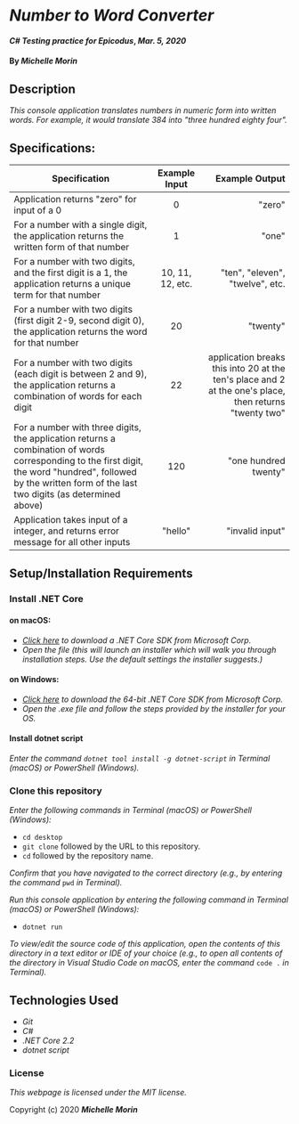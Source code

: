 # _Number to Word Converter_

#### _C# Testing practice for Epicodus_, _Mar. 5, 2020_

#### By _**Michelle Morin**_

## Description

_This console application translates numbers in numeric form into written words. For example, it would translate 384 into "three hundred eighty four"._

## Specifications:

| Specification | Example Input | Example Output |
| ------------- |:-------------:| -------------------:|
| Application returns "zero" for input of a 0 | 0 | "zero" |
| For a number with a single digit, the application returns the written form of that number | 1 | "one" |
| For a number with two digits, and the first digit is a 1, the application returns a unique term for that number | 10, 11, 12, etc. | "ten", "eleven", "twelve", etc. |
| For a number with two digits (first digit 2-9, second digit 0), the application returns the word for that number | 20 | "twenty" |
| For a number with two digits (each digit is between 2 and 9), the application returns a combination of words for each digit | 22 | application breaks this into 20 at the ten's place and 2 at the one's place, then returns "twenty two" |
| For a number with three digits, the application returns a combination of words corresponding to the first digit, the word "hundred", followed by the written form of the last two digits (as determined above) | 120 | "one hundred twenty" |
| Application takes input of a integer, and returns error message for all other inputs | "hello" | "invalid input" |


## Setup/Installation Requirements

### Install .NET Core

#### on macOS:
* _[Click here](https://dotnet.microsoft.com/download/thank-you/dotnet-sdk-2.2.106-macos-x64-installer) to download a .NET Core SDK from Microsoft Corp._
* _Open the file (this will launch an installer which will walk you through installation steps. Use the default settings the installer suggests.)_

#### on Windows:
* _[Click here](https://dotnet.microsoft.com/download/thank-you/dotnet-sdk-2.2.203-windows-x64-installer) to download the 64-bit .NET Core SDK from Microsoft Corp._
* _Open the .exe file and follow the steps provided by the installer for your OS._

#### Install dotnet script
_Enter the command ``dotnet tool install -g dotnet-script`` in Terminal (macOS) or PowerShell (Windows)._

### Clone this repository

_Enter the following commands in Terminal (macOS) or PowerShell (Windows):_
* ``cd desktop``
* ``git clone`` followed by the URL to this repository.
* ``cd`` followed by the repository name.

_Confirm that you have navigated to the correct directory (e.g., by entering the command_ ``pwd`` _in Terminal)._

_Run this console application by entering the following command in Terminal (macOS) or PowerShell (Windows):_
* ``dotnet run``

_To view/edit the source code of this application, open the contents of this directory in a text editor or IDE of your choice (e.g., to open all contents of the directory in Visual Studio Code on macOS, enter the command_ ``code .`` _in Terminal)._

## Technologies Used
* _Git_
* _C#_
* _.NET Core 2.2_
* _dotnet script_

### License

*This webpage is licensed under the MIT license.*

Copyright (c) 2020 **_Michelle Morin_**